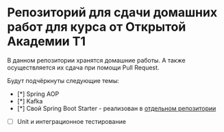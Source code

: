 # Репозиторий для сдачи домашних работ для курса от Открытой Академии Т1
В данном репозитории хранятся домашние работы. А также осуществляется их сдача при помощи Pull Request.

Будут подчёркнуты следующие темы:
- [*] Spring AOP
- [*] Kafka
- [*] Свой Spring Boot Starter - реализован в [отдельном репозитории](https://github.com/MikhailOk-creator/T1-Open-School-Java-Developer-2025-Addition)
- [ ] Unit и интеграционное тестирование 
